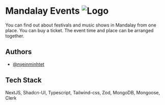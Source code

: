 # Mandalay Events ![Logo](https://mandalay-events.vercel.app/assets/logo.png) 

You can find out about festivals and music shows in Mandalay from one place. You can buy a ticket. The event time and place can be arranged together.


## Authors

- [@nyeinminhtet](https://www.github.com/nyeinminhtet)

## Tech Stack

NextJS, Shadcn-UI, Typescript, Tailwind-css, Zod, MongoDB, Mongoose, Clerk
